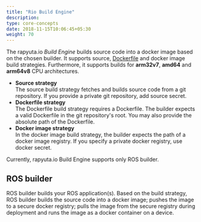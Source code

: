 ```yaml
---
title: "Rio Build Engine"
description:
type: core-concepts
date: 2018-11-15T10:06:45+05:30
weight: 70
---
```

The rapyuta.io _Build Engine_ builds source code into a docker image based on the
chosen builder. It supports source, [Dockerfile](https://docs.docker.com/engine/reference/builder/)
and docker image build strategies. Furthermore, it supports builds for
**arm32v7**, **amd64** and **arm64v8** CPU architectures.

* **Source strategy**    
  The source build strategy fetches and builds source code from a git repository.
  If you provide a private git repository, add source secret.
* **Dockerfile strategy**    
  The Dockerfile build strategy requires a Dockerfile. The builder expects a
  valid Dockerfile in the git repository's root. You may also provide the
  absolute path of the Dockerfile.
* **Docker image strategy**    
  In the docker image build strategy, the builder expects the path of a docker
  image registry. If you specify a private docker registry, use docker secret.

Currently, rapyuta.io Build Engine supports only ROS builder.

## ROS builder
ROS builder builds your ROS application(s). Based on the build strategy,
ROS builder builds the source code into a docker image; pushes the image to a
secure docker registry; pulls the image from the secure registry during
deployment and runs the image as a docker container on a device.
